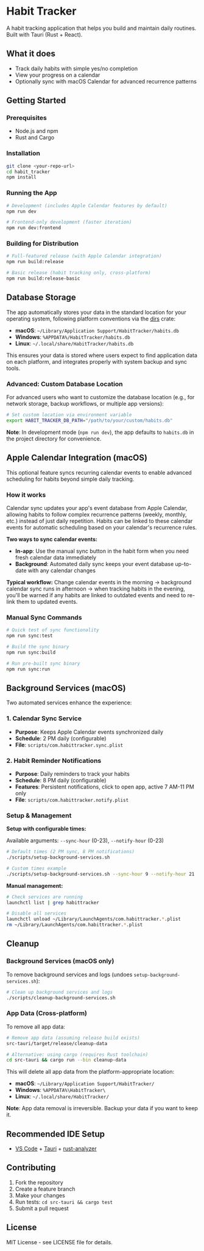 # Habit Tracker

A habit tracking application that helps you build and maintain daily routines. Built with Tauri (Rust + React).

## What it does

- Track daily habits with simple yes/no completion
- View your progress on a calendar
- Optionally sync with macOS Calendar for advanced recurrence patterns

## Getting Started

### Prerequisites

- Node.js and npm
- Rust and Cargo

### Installation

```bash
git clone <your-repo-url>
cd habit_tracker
npm install
```

### Running the App

```bash
# Development (includes Apple Calendar features by default)
npm run dev

# Frontend-only development (faster iteration)
npm run dev:frontend
```

### Building for Distribution

```bash
# Full-featured release (with Apple Calendar integration)
npm run build:release

# Basic release (habit tracking only, cross-platform)
npm run build:release-basic
```

## Database Storage

The app automatically stores your data in the standard location for your operating system, following platform conventions via the [dirs](https://crates.io/crates/dirs) crate:

- **macOS**: `~/Library/Application Support/HabitTracker/habits.db`
- **Windows**: `%APPDATA%/HabitTracker/habits.db`
- **Linux**: `~/.local/share/HabitTracker/habits.db`

This ensures your data is stored where users expect to find application data on each platform, and integrates properly with system backup and sync tools.

### Advanced: Custom Database Location

For advanced users who want to customize the database location (e.g., for network storage, backup workflows, or multiple app versions):

```bash
# Set custom location via environment variable
export HABIT_TRACKER_DB_PATH="/path/to/your/custom/habits.db"
```

**Note**: In development mode (`npm run dev`), the app defaults to `habits.db` in the project directory for convenience.

## Apple Calendar Integration (macOS)

This optional feature syncs recurring calendar events to enable advanced scheduling for habits beyond simple daily tracking.

### How it works

Calendar sync updates your app's event database from Apple Calendar, allowing habits to follow complex recurrence patterns (weekly, monthly, etc.) instead of just daily repetition. Habits can be linked to these calendar events for automatic scheduling based on your calendar's recurrence rules.

**Two ways to sync calendar events:**

- **In-app**: Use the manual sync button in the habit form when you need fresh calendar data immediately
- **Background**: Automated daily sync keeps your event database up-to-date with any calendar changes

**Typical workflow:** Change calendar events in the morning → background calendar sync runs in afternoon → when tracking habits in the evening, you'll be warned if any habits are linked to outdated events and need to re-link them to updated events.

### Manual Sync Commands

```bash
# Quick test of sync functionality
npm run sync:test

# Build the sync binary
npm run sync:build

# Run pre-built sync binary
npm run sync:run
```

## Background Services (macOS)

Two automated services enhance the experience:

### 1. Calendar Sync Service

- **Purpose**: Keeps Apple Calendar events synchronized daily
- **Schedule**: 2 PM daily (configurable)
- **File**: `scripts/com.habittracker.sync.plist`

### 2. Habit Reminder Notifications

- **Purpose**: Daily reminders to track your habits
- **Schedule**: 8 PM daily (configurable)
- **Features**: Persistent notifications, click to open app, active 7 AM-11 PM only
- **File**: `scripts/com.habittracker.notify.plist`

### Setup & Management

**Setup with configurable times:**

Available arguments: `--sync-hour` (0-23), `--notify-hour` (0-23)

```bash
# Default times (2 PM sync, 8 PM notifications)
./scripts/setup-background-services.sh

# Custom times example
./scripts/setup-background-services.sh --sync-hour 9 --notify-hour 21
```

**Manual management:**

```bash
# Check services are running
launchctl list | grep habittracker

# Disable all services
launchctl unload ~/Library/LaunchAgents/com.habittracker.*.plist
rm ~/Library/LaunchAgents/com.habittracker.*.plist
```

## Cleanup

### Background Services (macOS only)

To remove background services and logs (undoes `setup-background-services.sh`):

```bash
# Clean up background services and logs
./scripts/cleanup-background-services.sh
```

### App Data (Cross-platform)

To remove all app data:

```bash
# Remove app data (assuming release build exists)
src-tauri/target/release/cleanup-data

# Alternative: using cargo (requires Rust toolchain)
cd src-tauri && cargo run --bin cleanup-data
```

This will delete all app data from the platform-appropriate location:

- **macOS**: `~/Library/Application Support/HabitTracker/`
- **Windows**: `%APPDATA%\HabitTracker\`
- **Linux**: `~/.local/share/HabitTracker/`

**Note**: App data removal is irreversible. Backup your data if you want to keep it.

## Recommended IDE Setup

- [VS Code](https://code.visualstudio.com/) + [Tauri](https://marketplace.visualstudio.com/items?itemName=tauri-apps.tauri-vscode) + [rust-analyzer](https://marketplace.visualstudio.com/items?itemName=rust-lang.rust-analyzer)

## Contributing

1. Fork the repository
2. Create a feature branch
3. Make your changes
4. Run tests: `cd src-tauri && cargo test`
5. Submit a pull request

## License

MIT License - see LICENSE file for details.

